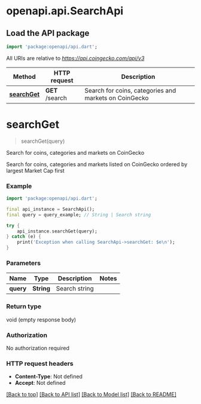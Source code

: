 # openapi.api.SearchApi

## Load the API package
```dart
import 'package:openapi/api.dart';
```

All URIs are relative to *https://api.coingecko.com/api/v3*

Method | HTTP request | Description
------------- | ------------- | -------------
[**searchGet**](SearchApi.md#searchget) | **GET** /search | Search for coins, categories and markets on CoinGecko


# **searchGet**
> searchGet(query)

Search for coins, categories and markets on CoinGecko

Search for coins, categories and markets listed on CoinGecko ordered by largest Market Cap first

### Example
```dart
import 'package:openapi/api.dart';

final api_instance = SearchApi();
final query = query_example; // String | Search string

try {
    api_instance.searchGet(query);
} catch (e) {
    print('Exception when calling SearchApi->searchGet: $e\n');
}
```

### Parameters

Name | Type | Description  | Notes
------------- | ------------- | ------------- | -------------
 **query** | **String**| Search string | 

### Return type

void (empty response body)

### Authorization

No authorization required

### HTTP request headers

 - **Content-Type**: Not defined
 - **Accept**: Not defined

[[Back to top]](#) [[Back to API list]](../README.md#documentation-for-api-endpoints) [[Back to Model list]](../README.md#documentation-for-models) [[Back to README]](../README.md)

